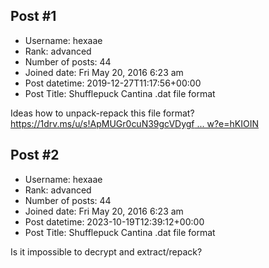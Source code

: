 ## Post #1
- Username: hexaae
- Rank: advanced
- Number of posts: 44
- Joined date: Fri May 20, 2016 6:23 am
- Post datetime: 2019-12-27T11:17:56+00:00
- Post Title: Shufflepuck Cantina .dat file format

Ideas how to unpack-repack this file format?
[https://1drv.ms/u/s!ApMUGr0cuN39gcVDygf ... w?e=hKIOIN](https://1drv.ms/u/s!ApMUGr0cuN39gcVDygfZWdufaDhdVw?e=hKIOIN)
## Post #2
- Username: hexaae
- Rank: advanced
- Number of posts: 44
- Joined date: Fri May 20, 2016 6:23 am
- Post datetime: 2023-10-19T12:39:12+00:00
- Post Title: Shufflepuck Cantina .dat file format

Is it impossible to decrypt and extract/repack?
